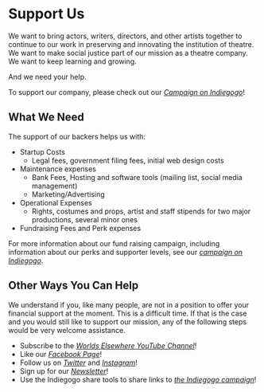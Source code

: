 # Support Us

We want to bring actors, writers, directors, and other artists together to continue to our work in preserving and innovating the institution of theatre. We want to make social justice part of our mission as a theatre company. We want to keep learning and growing.

And we need your help.

To support our company, please check out our [<i igogo>Campaign on Indiegogo</i>][indiegogo]!

## What We Need

The support of our backers helps us with:

- Startup Costs
  - Legal fees, government filing fees, initial web design costs
- Maintenance expenses
  - Bank Fees, Hosting and software tools (mailing list, social media management)
  - Marketing/Advertising
- Operational Expenses
  - Rights, costumes and props, artist and staff stipends for two major productions, several minor ones
- Fundraising Fees and Perk expenses

For more information about our fund raising campaign, including information about our perks and supporter levels, see our [<i igogo>campaign on Indiegogo</i>][indiegogo].

## Other Ways You Can Help

We understand if you, like many people, are not in a position to offer your financial support at the moment. This is a difficult time. If that is the case and you would still like to support our mission, any of the following steps would be very welcome assistance.

- Subscribe to the [<i yt>Worlds Elsewhere YouTube Channel</i>][youtube]!
- Like our [<i fb>Facebook Page</i>][facebook]!
- Follow us on [<i twitter>Twitter</i>][twitter] and [<i gram>Instagram</i>][instagram]!
- Sign up for our [<i news>Newsletter</i>][newsletter]!
- Use the Indiegogo share tools to share links to [<i igogo>the Indiegogo campaign</i>][indiegogo]!

[indiegogo]: https://www.indiegogo.com/projects/launching-worlds-elsewhere-theatre-company#/ "Support us on Indiegogo!"
[youtube]: https://youtube.com/c/WorldsElsewhereTheatreCompany "Subscribe to our Youtube Channel!"
[facebook]: https://fb.me/WorldsElsewhere "Like our Facebook page!"
[twitter]: https://twitter.com/ElsewhereWorlds "Follow us on Twitter!"
[instagram]: https://instagr.am/worldselsewhere_official "Follow us on Instagram!"
[newsletter]: https://worlds-elsewhere.us17.list-manage.com/subscribe?u=8e70862018a339ca07b0f75e6&id=55a342e060 "Sign up for our newsletter!"
